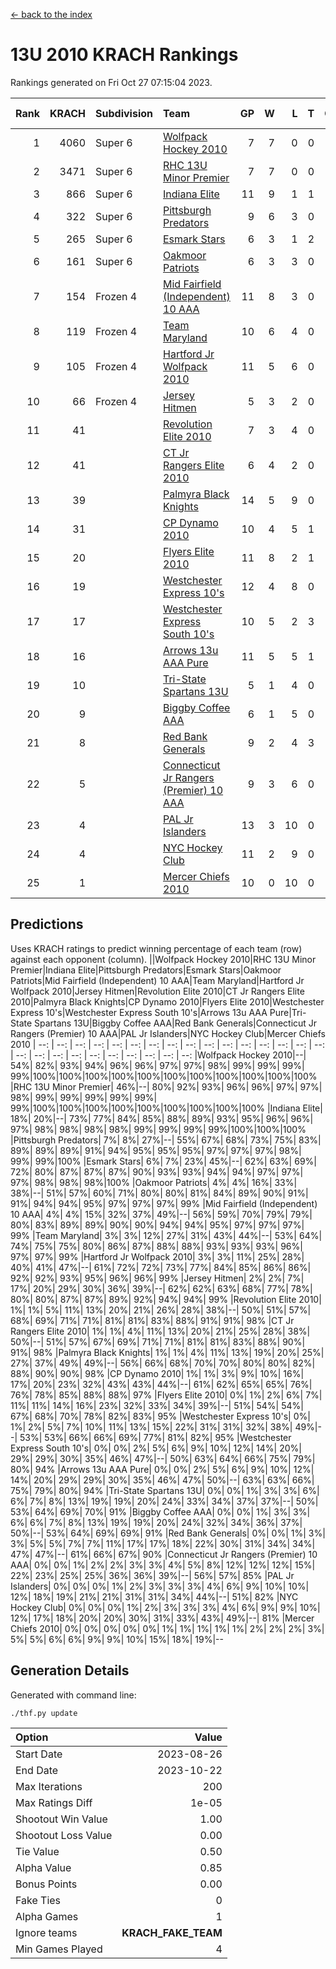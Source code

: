 [<- back to the index](readme.md)
# 13U 2010 KRACH Rankings
Rankings generated on Fri Oct 27 07:15:04 2023.

Rank|KRACH|Subdivision|Team|GP|W|L|T|OTW|OTL|SoS|Exp Wins|Win Diff
---:|---:|:---|:---|---:|---:|---:|---:|---:|---:|---:|---:|---:
1|4060|Super 6|[Wolfpack Hockey 2010](https://gamesheetstats.com/seasons/3664/teams/140960/schedule)|7|7|0|0|0|0|80|7.8|-0.0
2|3471|Super 6|[RHC 13U Minor Premier](https://gamesheetstats.com/seasons/3664/teams/140959/schedule)|7|7|0|0|1|0|69|7.8|-0.0
3|866|Super 6|[Indiana Elite](https://gamesheetstats.com/seasons/3664/teams/144350/schedule)|11|9|1|1|0|0|155|10.4|0.0
4|322|Super 6|[Pittsburgh Predators](https://gamesheetstats.com/seasons/3664/teams/140974/schedule)|9|6|3|0|0|0|303|6.9|0.0
5|265|Super 6|[Esmark Stars](https://gamesheetstats.com/seasons/3664/teams/140972/schedule)|6|3|1|2|0|0|276|4.9|0.0
6|161|Super 6|[Oakmoor Patriots](https://gamesheetstats.com/seasons/3664/teams/162748/schedule)|6|3|3|0|0|0|343|3.9|0.0
7|154|Frozen 4|[Mid Fairfield (Independent) 10 AAA](https://gamesheetstats.com/seasons/3664/teams/140956/schedule)|11|8|3|0|1|0|697|8.9|0.0
8|119|Frozen 4|[Team Maryland](https://gamesheetstats.com/seasons/3664/teams/140976/schedule)|10|6|4|0|1|0|668|6.8|-0.0
9|105|Frozen 4|[Hartford Jr Wolfpack 2010](https://gamesheetstats.com/seasons/3664/teams/140957/schedule)|11|5|6|0|0|2|1294|5.8|-0.0
10|66|Frozen 4|[Jersey Hitmen](https://gamesheetstats.com/seasons/3664/teams/140961/schedule)|5|3|2|0|0|0|97|3.9|0.0
11|41||[Revolution Elite 2010](https://gamesheetstats.com/seasons/3664/teams/140975/schedule)|7|3|4|0|0|0|601|3.9|0.0
12|41||[CT Jr Rangers Elite 2010](https://gamesheetstats.com/seasons/3664/teams/140955/schedule)|6|4|2|0|0|0|25|4.9|0.0
13|39||[Palmyra Black Knights](https://gamesheetstats.com/seasons/3664/teams/140973/schedule)|14|5|9|0|0|0|1047|5.9|0.0
14|31||[CP Dynamo 2010](https://gamesheetstats.com/seasons/3664/teams/140968/schedule)|10|4|5|1|0|1|91|5.4|0.0
15|20||[Flyers Elite 2010](https://gamesheetstats.com/seasons/3664/teams/140963/schedule)|11|8|2|1|0|0|8|9.4|0.0
16|19||[Westchester Express 10's](https://gamesheetstats.com/seasons/3664/teams/140967/schedule)|12|4|8|0|0|0|331|4.9|0.0
17|17||[Westchester Express South 10's](https://gamesheetstats.com/seasons/3664/teams/140971/schedule)|10|5|2|3|0|0|21|7.4|0.0
18|16||[Arrows 13u AAA Pure](https://gamesheetstats.com/seasons/3664/teams/140965/schedule)|11|5|5|1|0|0|28|6.4|0.0
19|10||[Tri-State Spartans 13U](https://gamesheetstats.com/seasons/3664/teams/144349/schedule)|5|1|4|0|1|0|229|1.9|0.0
20|9||[Biggby Coffee AAA](https://gamesheetstats.com/seasons/3664/teams/144347/schedule)|6|1|5|0|0|1|320|1.9|0.0
21|8||[Red Bank Generals](https://gamesheetstats.com/seasons/3664/teams/140962/schedule)|9|2|4|3|0|1|34|4.4|0.0
22|5||[Connecticut Jr Rangers (Premier) 10 AAA](https://gamesheetstats.com/seasons/3664/teams/140958/schedule)|9|3|6|0|0|0|20|3.9|0.0
23|4||[PAL Jr Islanders](https://gamesheetstats.com/seasons/3664/teams/140969/schedule)|13|3|10|0|0|0|24|3.9|0.0
24|4||[NYC Hockey Club](https://gamesheetstats.com/seasons/3664/teams/140966/schedule)|11|2|9|0|0|0|38|2.9|0.0
25|1||[Mercer Chiefs 2010](https://gamesheetstats.com/seasons/3664/teams/140964/schedule)|10|0|10|0|0|0|21|0.9|0.0

## Predictions
Uses KRACH ratings to predict winning percentage of each team (row) against each opponent (column).
||Wolfpack Hockey 2010|RHC 13U Minor Premier|Indiana Elite|Pittsburgh Predators|Esmark Stars|Oakmoor Patriots|Mid Fairfield (Independent) 10 AAA|Team Maryland|Hartford Jr Wolfpack 2010|Jersey Hitmen|Revolution Elite 2010|CT Jr Rangers Elite 2010|Palmyra Black Knights|CP Dynamo 2010|Flyers Elite 2010|Westchester Express 10's|Westchester Express South 10's|Arrows 13u AAA Pure|Tri-State Spartans 13U|Biggby Coffee AAA|Red Bank Generals|Connecticut Jr Rangers (Premier) 10 AAA|PAL Jr Islanders|NYC Hockey Club|Mercer Chiefs 2010
| --: | --: | --: | --: | --: | --: | --: | --: | --: | --: | --: | --: | --: | --: | --: | --: | --: | --: | --: | --: | --: | --: | --: | --: | --: | --: 
|Wolfpack Hockey 2010|--| 54%| 82%| 93%| 94%| 96%| 96%| 97%| 97%| 98%| 99%| 99%| 99%| 99%|100%|100%|100%|100%|100%|100%|100%|100%|100%|100%|100%
|RHC 13U Minor Premier| 46%|--| 80%| 92%| 93%| 96%| 96%| 97%| 97%| 98%| 99%| 99%| 99%| 99%| 99%| 99%|100%|100%|100%|100%|100%|100%|100%|100%|100%
|Indiana Elite| 18%| 20%|--| 73%| 77%| 84%| 85%| 88%| 89%| 93%| 95%| 96%| 96%| 97%| 98%| 98%| 98%| 98%| 99%| 99%| 99%| 99%|100%|100%|100%
|Pittsburgh Predators|  7%|  8%| 27%|--| 55%| 67%| 68%| 73%| 75%| 83%| 89%| 89%| 89%| 91%| 94%| 95%| 95%| 95%| 97%| 97%| 97%| 98%| 99%| 99%|100%
|Esmark Stars|  6%|  7%| 23%| 45%|--| 62%| 63%| 69%| 72%| 80%| 87%| 87%| 87%| 90%| 93%| 93%| 94%| 94%| 97%| 97%| 97%| 98%| 98%| 98%|100%
|Oakmoor Patriots|  4%|  4%| 16%| 33%| 38%|--| 51%| 57%| 60%| 71%| 80%| 80%| 81%| 84%| 89%| 90%| 91%| 91%| 94%| 94%| 95%| 97%| 97%| 97%| 99%
|Mid Fairfield (Independent) 10 AAA|  4%|  4%| 15%| 32%| 37%| 49%|--| 56%| 59%| 70%| 79%| 79%| 80%| 83%| 89%| 89%| 90%| 90%| 94%| 94%| 95%| 97%| 97%| 97%| 99%
|Team Maryland|  3%|  3%| 12%| 27%| 31%| 43%| 44%|--| 53%| 64%| 74%| 75%| 75%| 80%| 86%| 87%| 88%| 88%| 93%| 93%| 93%| 96%| 97%| 97%| 99%
|Hartford Jr Wolfpack 2010|  3%|  3%| 11%| 25%| 28%| 40%| 41%| 47%|--| 61%| 72%| 72%| 73%| 77%| 84%| 85%| 86%| 86%| 92%| 92%| 93%| 95%| 96%| 96%| 99%
|Jersey Hitmen|  2%|  2%|  7%| 17%| 20%| 29%| 30%| 36%| 39%|--| 62%| 62%| 63%| 68%| 77%| 78%| 80%| 80%| 87%| 87%| 89%| 92%| 94%| 94%| 99%
|Revolution Elite 2010|  1%|  1%|  5%| 11%| 13%| 20%| 21%| 26%| 28%| 38%|--| 50%| 51%| 57%| 68%| 69%| 71%| 71%| 81%| 81%| 83%| 88%| 91%| 91%| 98%
|CT Jr Rangers Elite 2010|  1%|  1%|  4%| 11%| 13%| 20%| 21%| 25%| 28%| 38%| 50%|--| 51%| 57%| 67%| 69%| 71%| 71%| 81%| 81%| 83%| 88%| 90%| 91%| 98%
|Palmyra Black Knights|  1%|  1%|  4%| 11%| 13%| 19%| 20%| 25%| 27%| 37%| 49%| 49%|--| 56%| 66%| 68%| 70%| 70%| 80%| 80%| 82%| 88%| 90%| 90%| 98%
|CP Dynamo 2010|  1%|  1%|  3%|  9%| 10%| 16%| 17%| 20%| 23%| 32%| 43%| 43%| 44%|--| 61%| 62%| 65%| 65%| 76%| 76%| 78%| 85%| 88%| 88%| 97%
|Flyers Elite 2010|  0%|  1%|  2%|  6%|  7%| 11%| 11%| 14%| 16%| 23%| 32%| 33%| 34%| 39%|--| 51%| 54%| 54%| 67%| 68%| 70%| 78%| 82%| 83%| 95%
|Westchester Express 10's|  0%|  1%|  2%|  5%|  7%| 10%| 11%| 13%| 15%| 22%| 31%| 31%| 32%| 38%| 49%|--| 53%| 53%| 66%| 66%| 69%| 77%| 81%| 82%| 95%
|Westchester Express South 10's|  0%|  0%|  2%|  5%|  6%|  9%| 10%| 12%| 14%| 20%| 29%| 29%| 30%| 35%| 46%| 47%|--| 50%| 63%| 64%| 66%| 75%| 79%| 80%| 94%
|Arrows 13u AAA Pure|  0%|  0%|  2%|  5%|  6%|  9%| 10%| 12%| 14%| 20%| 29%| 29%| 30%| 35%| 46%| 47%| 50%|--| 63%| 63%| 66%| 75%| 79%| 80%| 94%
|Tri-State Spartans 13U|  0%|  0%|  1%|  3%|  3%|  6%|  6%|  7%|  8%| 13%| 19%| 19%| 20%| 24%| 33%| 34%| 37%| 37%|--| 50%| 53%| 64%| 69%| 70%| 91%
|Biggby Coffee AAA|  0%|  0%|  1%|  3%|  3%|  6%|  6%|  7%|  8%| 13%| 19%| 19%| 20%| 24%| 32%| 34%| 36%| 37%| 50%|--| 53%| 64%| 69%| 69%| 91%
|Red Bank Generals|  0%|  0%|  1%|  3%|  3%|  5%|  5%|  7%|  7%| 11%| 17%| 17%| 18%| 22%| 30%| 31%| 34%| 34%| 47%| 47%|--| 61%| 66%| 67%| 90%
|Connecticut Jr Rangers (Premier) 10 AAA|  0%|  0%|  1%|  2%|  2%|  3%|  3%|  4%|  5%|  8%| 12%| 12%| 12%| 15%| 22%| 23%| 25%| 25%| 36%| 36%| 39%|--| 56%| 57%| 85%
|PAL Jr Islanders|  0%|  0%|  0%|  1%|  2%|  3%|  3%|  3%|  4%|  6%|  9%| 10%| 10%| 12%| 18%| 19%| 21%| 21%| 31%| 31%| 34%| 44%|--| 51%| 82%
|NYC Hockey Club|  0%|  0%|  0%|  1%|  2%|  3%|  3%|  3%|  4%|  6%|  9%|  9%| 10%| 12%| 17%| 18%| 20%| 20%| 30%| 31%| 33%| 43%| 49%|--| 81%
|Mercer Chiefs 2010|  0%|  0%|  0%|  0%|  0%|  1%|  1%|  1%|  1%|  1%|  2%|  2%|  2%|  3%|  5%|  5%|  6%|  6%|  9%|  9%| 10%| 15%| 18%| 19%|--

## Generation Details

Generated with command line:
```
./thf.py update
```

| Option | Value |
| :----- | ----: |
| Start Date | 2023-08-26 |
| End Date | 2023-10-22 |
| Max Iterations | 200 |
| Max Ratings Diff | 1e-05 |
| Shootout Win Value | 1.00 |
| Shootout Loss Value | 0.00 |
| Tie Value | 0.50 |
| Alpha Value | 0.85 |
| Bonus Points | 0.00 |
| Fake Ties | 0 |
| Alpha Games | 1 |
| Ignore teams | __KRACH_FAKE_TEAM__ |
| Min Games Played | 4 |

